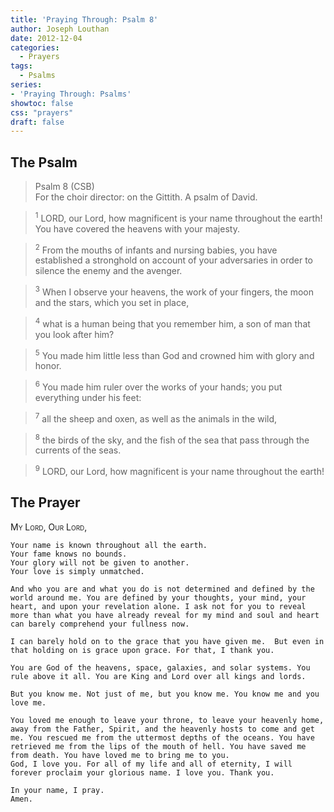 ```yaml
---
title: 'Praying Through: Psalm 8'
author: Joseph Louthan
date: 2012-12-04
categories:
  - Prayers
tags:
  - Psalms
series:
- 'Praying Through: Psalms'
showtoc: false
css: "prayers"
draft: false
---
```

## The Psalm

>Psalm 8 (CSB)  
><sup></sup> For the choir director: on the Gittith. A psalm of David. 

><sup>1</sup> LORD, our Lord, how magnificent is your name throughout the earth! You have covered the heavens with your majesty. 

><sup>2</sup> From the mouths of infants and nursing babies, you have established a stronghold on account of your adversaries in order to silence the enemy and the avenger. 

><sup>3</sup> When I observe your heavens, the work of your fingers, the moon and the stars, which you set in place, 

><sup>4</sup> what is a human being that you remember him, a son of man that you look after him? 

><sup>5</sup> You made him little less than God and crowned him with glory and honor. 

><sup>6</sup> You made him ruler over the works of your hands; you put everything under his feet: 

><sup>7</sup> all the sheep and oxen, as well as the animals in the wild, 

><sup>8</sup> the birds of the sky, and the fish of the sea that pass through the currents of the seas. 

><sup>9</sup> LORD, our Lord, how magnificent is your name throughout the earth!

## The Prayer

<div style="font-variant: small-caps;">
  My Lord, Our Lord,
</div>

```text
Your name is known throughout all the earth.
Your fame knows no bounds.
Your glory will not be given to another.
Your love is simply unmatched.

And who you are and what you do is not determined and defined by the world around me. You are defined by your thoughts, your mind, your heart, and upon your revelation alone. I ask not for you to reveal more than what you have already reveal for my mind and soul and heart can barely comprehend your fullness now.

I can barely hold on to the grace that you have given me.  But even in that holding on is grace upon grace. For that, I thank you.

You are God of the heavens, space, galaxies, and solar systems. You rule above it all. You are King and Lord over all kings and lords.

But you know me. Not just of me, but you know me. You know me and you love me.

You loved me enough to leave your throne, to leave your heavenly home, away from the Father, Spirit, and the heavenly hosts to come and get me. You rescued me from the uttermost depths of the oceans. You have retrieved me from the lips of the mouth of hell. You have saved me from death. You have loved me to bring me to you.
God, I love you. For all of my life and all of eternity, I will forever proclaim your glorious name. I love you. Thank you.

In your name, I pray.
Amen.
```
